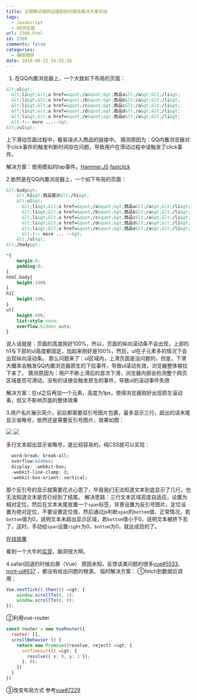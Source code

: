 ```yaml
---
title: 近期移动端网站碰到的问题及解决方案总结
tags:
  - Javascript
  - QQ浏览器
url: 2360.html
id: 2360
comments: false
categories:
  - 编程随想
date: 2018-08-31 16:52:18
---
```


1. 在QQ内置浏览器上，一个大致如下布局的页面：
```html
&lt;ul&gt;
  &lt;li&gt;&lt;a href=&quot;/a&quot;&gt;商品a&lt;/a&gt;&lt;/li&gt;
  &lt;li&gt;&lt;a href=&quot;/b&quot;&gt;商品b&lt;/a&gt;&lt;/li&gt;
  &lt;li&gt;&lt;a href=&quot;/c&quot;&gt;商品c&lt;/a&gt;&lt;/li&gt;
  &lt;li&gt;&lt;a href=&quot;/d&quot;&gt;商品d&lt;/a&gt;&lt;/li&gt;
  &lt;li&gt;&lt;a href=&quot;/e&quot;&gt;商品e&lt;/a&gt;&lt;/li&gt;
  &lt;!-- more ...--&gt;
&lt;/ul&gt;
```

上下滑动页面过程中，极易误点入商品的链接中。
猜测原因为：QQ内置浏览器对于click事件的触发判断时间存在问题，导致用户在滑动过程中误触发了click事件。

解决方案：使用模拟的tap事件。[Hammer.JS](http://hammerjs.github.io/) [fastclick](https://github.com/ftlabs/fastclick)

2.依然是在QQ内置浏览器上，一个如下布局的页面：
```html
&lt;body&gt;
	&lt;h1&gt;商品展示&lt;/h1&gt;
	&lt;ul&gt;
	  &lt;li&gt;&lt;a href=&quot;/a&quot;&gt;商品a&lt;/a&gt;&lt;/li&gt;
	  &lt;li&gt;&lt;a href=&quot;/b&quot;&gt;商品b&lt;/a&gt;&lt;/li&gt;
	  &lt;li&gt;&lt;a href=&quot;/c&quot;&gt;商品c&lt;/a&gt;&lt;/li&gt;
	  &lt;li&gt;&lt;a href=&quot;/d&quot;&gt;商品d&lt;/a&gt;&lt;/li&gt;
	  &lt;li&gt;&lt;a href=&quot;/e&quot;&gt;商品e&lt;/a&gt;&lt;/li&gt;
	  &lt;!-- more ... --&gt;	
	&lt;/ul&gt;
&lt;/body&gt;
```
```css
*{
	margin:0;
	padding:0;
}
html,body{
	height:100%
}
h1{
	height:10%;
}
ul{
	height:90%;
	list-style:none;
	overflow:hidden auto;
}
```

说人话就是：页面的高度刚好100%，所以，页面的纵向滚动条不会出现，上部的h1与下部的ul高度都固定，加起来刚好是100%，然后，ul在子元素多的情况下会出现纵向滚动条。
那么问题来了：ul区域内，上滑页面是没问题的，但是，下滑大概率会触发QQ内置浏览器原生的下拉事件，导致ul滚动失效，浏览器整体被拉下来了。
猜测原因为：用户不断上滑后的首次下滑，浏览器内部会检测整个网页区域是否可滑动，没有的话便会触发原生的事件，导致ul的滚动事件失效

解决方案：在ul之后再加一个元素，高度为1px，使得浏览器刚好出现原生滚动条，但又不影响页面的整体效果

3.用户名片展示简介，前后都需要双引号图片包裹，最多显示三行，超出的话末尾显示省略号，依然还是需要反引号图片，效果如图：

![](https://i.loli.net/2018/08/31/5b89013cb1058.png)
![](https://i.loli.net/2018/08/31/5b890191536a5.png)

多行文本超出显示省略号，是比较容易的，纯CSS就可以实现：

```css
  word-break: break-all;
  overflow:hidden;
  display: -webkit-box;
  -webkit-line-clamp: 3;
  -webkit-box-orient: vertical;
```
那个反引号的显示就需要花点心思了，毕竟我们无法知道文本到底显示了几行，也无法知道文本是否已经到了结尾。
解决思路：三行文本区域高度自适应，设置为相对定位，然后在文本末尾放置一个`span`标签，背景设置为反引号图片，定位设置为绝对定位，不要设置定位值，然后通过js判断`span`的`bottom`值，正常情况，若`bottom`值为0，说明文本未超出显示区域，若`bottom`值小于0，说明文本被挤下去了，这时，手动给`span`设置`right`为0，`bottom`为0，就达成目的了。

[在线效果](http://jsfiddle.net/a408115319/otru4bny/)

看到一个大牛的[实现](http://hai.li/2017/03/08/css-multiline-overflow-ellipsis.html)，脑洞很大啊。

4.safari回退的时候白屏（Vue）
原因未知，反馈该类问题的很多[vue#5533](https://github.com/vuejs/vue/issues/5533)、[mint-ui#937](https://github.com/ElemeFE/mint-ui/issues/937) ，都没有给出问题的根源。
临时解决方案：
①fetch到数据后调用：
```javascript
Vue.nextTick().then(() =&gt; {
	window.scrollTo(0, 1);
	window.scrollTo(0, 0);
});
```
②利用vue-router
```javascript
const router = new VueRouter({
  routes: [],
  scrollBehavior () {
    return new Promise((resolve, reject) =&gt; {
      setTimeout(() =&gt; {
        resolve({ x: 0, y: 1 });
      }, 0);
    })
  }
})
```
③改变布局方式
参考[vue#7229](https://github.com/vuejs/vue/issues/7229)